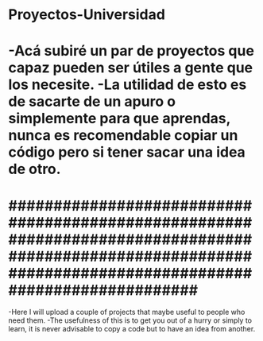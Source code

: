 # Proyectos-Universidad
-Acá subiré un par de proyectos que capaz pueden ser útiles a gente que los necesite.
-La utilidad de esto es de sacarte de un apuro o simplemente para que aprendas, nunca es recomendable copiar un código pero si tener sacar una idea de otro.
============================================================================================================================================================
############################################################################################################################################################ 
============================================================================================================================================================
-Here I will upload a couple of projects that maybe useful to people who need them.
-The usefulness of this is to get you out of a hurry or simply to learn, it is never advisable to copy a code but to have an idea from another.
